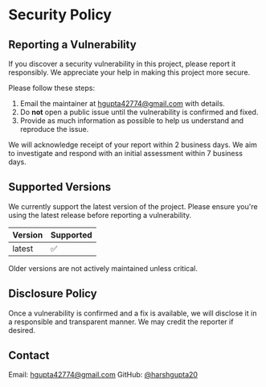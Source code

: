 # Security Policy

## Reporting a Vulnerability
If you discover a security vulnerability in this project, please report it responsibly.
We appreciate your help in making this project more secure.

Please follow these steps:

1. Email the maintainer at [hgupta42774@gmail.com](mailto:hgupta42774@gmail.com) with details.
2. Do **not** open a public issue until the vulnerability is confirmed and fixed.
3. Provide as much information as possible to help us understand and reproduce the issue.

We will acknowledge receipt of your report within 2 business days.
We aim to investigate and respond with an initial assessment within 7 business days.

## Supported Versions
We currently support the latest version of the project.
Please ensure you're using the latest release before reporting a vulnerability.

| Version | Supported |
|---------|-----------|
| latest  | ✅        |

Older versions are not actively maintained unless critical.

## Disclosure Policy
Once a vulnerability is confirmed and a fix is available,
we will disclose it in a responsible and transparent manner.
We may credit the reporter if desired.

## Contact
Email: [hgupta42774@gmail.com](mailto:hgupta42774@gmail.com)
GitHub: [@harshgupta20](https://github.com/harshgupta20)
